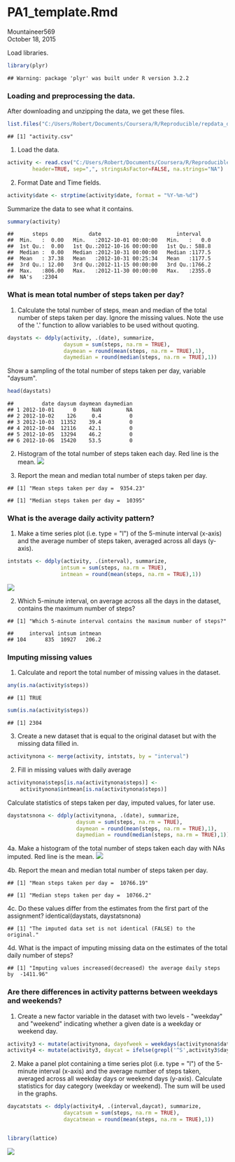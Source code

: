 # PA1_template.Rmd
Mountaineer569  
October 18, 2015  

Load libraries.

```r
library(plyr)
```

```
## Warning: package 'plyr' was built under R version 3.2.2
```

### Loading and preprocessing the data.


After downloading and unzipping the data, we get these files.

```r
list.files("C:/Users/Robert/Documents/Coursera/R/Reproducible/repdata_data_activity")
```

```
## [1] "activity.csv"
```

1. Load the data.

```r
activity <- read.csv("C:/Users/Robert/Documents/Coursera/R/Reproducible/repdata_data_activity/activity.csv",
        header=TRUE, sep=",", stringsAsFactor=FALSE, na.strings="NA")
```

2. Format Date and Time fields.

```r
activity$date <- strptime(activity$date, format = "%Y-%m-%d")
```

Summarize the data to see what it contains.

```r
summary(activity)
```

```
##      steps             date                        interval     
##  Min.   :  0.00   Min.   :2012-10-01 00:00:00   Min.   :   0.0  
##  1st Qu.:  0.00   1st Qu.:2012-10-16 00:00:00   1st Qu.: 588.8  
##  Median :  0.00   Median :2012-10-31 00:00:00   Median :1177.5  
##  Mean   : 37.38   Mean   :2012-10-31 00:25:34   Mean   :1177.5  
##  3rd Qu.: 12.00   3rd Qu.:2012-11-15 00:00:00   3rd Qu.:1766.2  
##  Max.   :806.00   Max.   :2012-11-30 00:00:00   Max.   :2355.0  
##  NA's   :2304
```

### What is mean total number of steps taken per day?
1. Calculate the total number of steps, mean and median of the total number of steps taken per day.
Ignore the missing values.
Note the use of the '.' function to allow variables to be used without quoting.

```r
daystats <- ddply(activity, .(date), summarize, 
                  daysum = sum(steps, na.rm = TRUE),
                  daymean = round(mean(steps, na.rm = TRUE),1),
                  daymedian = round(median(steps, na.rm = TRUE),1))
```
Show a sampling of the total number of steps taken per day, variable "daysum".

```r
head(daystats)
```

```
##         date daysum daymean daymedian
## 1 2012-10-01      0     NaN        NA
## 2 2012-10-02    126     0.4         0
## 3 2012-10-03  11352    39.4         0
## 4 2012-10-04  12116    42.1         0
## 5 2012-10-05  13294    46.2         0
## 6 2012-10-06  15420    53.5         0
```

2. Histogram of the total number of steps taken each day.
Red line is the mean.
![](PA1_template_files/figure-html/unnamed-chunk-9-1.png) 

3. Report the mean and median total number of steps taken per day.

```
## [1] "Mean steps taken per day =  9354.23"
```

```
## [1] "Median steps taken per day =  10395"
```

### What is the average daily activity pattern?
1. Make a time series plot (i.e. type = "l") of the 5-minute interval (x-axis) and 
the average number of steps taken, averaged across all days (y-axis).

```r
intstats <- ddply(activity, .(interval), summarize, 
                 intsum = sum(steps, na.rm = TRUE),
                 intmean = round(mean(steps, na.rm = TRUE),1))
```
![](PA1_template_files/figure-html/unnamed-chunk-12-1.png) 

2. Which 5-minute interval, on average across all the days in the dataset, 
contains the maximum number of steps?

```
## [1] "Which 5-minute interval contains the maximum number of steps?"
```

```
##     interval intsum intmean
## 104      835  10927   206.2
```

### Imputing missing values
1. Calculate and report the total number of missing values in the dataset.

```r
any(is.na(activity$steps))
```

```
## [1] TRUE
```

```r
sum(is.na(activity$steps))
```

```
## [1] 2304
```

3. Create a new dataset that is equal to the original dataset but with the missing data filled in.  

```r
activitynona <- merge(activity, intstats, by = "interval")
```
2. Fill in missing values with daily average

```r
activitynona$steps[is.na(activitynona$steps)] <-  
    activitynona$intmean[is.na(activitynona$steps)]
```

Calculate statistics of steps taken per day, imputed values, for later use.

```r
daystatsnona <- ddply(activitynona, .(date), summarize, 
                      daysum = sum(steps, na.rm = TRUE),
                      daymean = round(mean(steps, na.rm = TRUE),1),
                      daymedian = round(median(steps, na.rm = TRUE),1))
```

4a. Make a histogram of the total number of steps taken each day with NAs imputed.
Red line is the mean.
![](PA1_template_files/figure-html/unnamed-chunk-18-1.png) 

4b. Report the mean and median total number of steps taken per day.

```
## [1] "Mean steps taken per day =  10766.19"
```

```
## [1] "Median steps taken per day =  10766.2"
```
4c. Do these values differ from the estimates from the first part of the assignment?
identical(daystats, daystatsnona)

```
## [1] "The imputed data set is not identical (FALSE) to the original."
```
4d. What is the impact of imputing missing data on the estimates of the total daily number of steps?

```
## [1] "Imputing values increased(decreased) the average daily steps by  -1411.96"
```

### Are there differences in activity patterns between weekdays and weekends?
1. Create a new factor variable in the dataset with two levels - 
"weekday" and "weekend" indicating whether a given date is a weekday or weekend day.

```r
activity3 <- mutate(activitynona, dayofweek = weekdays(activitynona$date))
activity4 <- mutate(activity3, daycat = ifelse(grepl('^S',activity3$dayofweek)==TRUE,"weekend","weekday"))
```

2. Make a panel plot containing a time series plot (i.e. type = "l") of the 5-minute interval
(x-axis) and the average number of steps taken, averaged across all weekday days 
or weekend days (y-axis).
Calculate statistics for day category (weekday or weekend). The sum will be used in the graphs.

```r
daycatstats <- ddply(activity4, .(interval,daycat), summarize, 
                  daycatsum = sum(steps, na.rm = TRUE),
                  daycatmean = round(mean(steps, na.rm = TRUE),1))


library(lattice)
```
![](PA1_template_files/figure-html/unnamed-chunk-24-1.png) 
